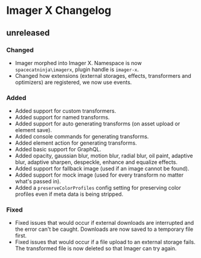 # Imager X Changelog

## unreleased

### Changed
- Imager morphed into Imager X. Namespace is now `spacecatninja\imagerx`, plugin handle is `imager-x`.
- Changed how extensions (external storages, effects, transformers and optimizers) are registered, we now use events.

### Added
- Added support for custom transformers.
- Added support for named transforms.
- Added support for auto generating transforms (on asset upload or element save).
- Added console commands for generating transforms.
- Added element action for generating transforms.
- Added basic support for GraphQL.
- Added opacity, gaussian blur, motion blur, radial blur, oil paint, adaptive blur, adaptive sharpen, despeckle, enhance and equalize effects.
- Added support for fallback image (used if an image cannot be found).
- Added support for mock image (used for every transform no matter what's passed in).
- Added a `preserveColorProfiles` config setting for preserving color profiles even if meta data is being stripped.

### Fixed 
- Fixed issues that would occur if external downloads are interrupted and the error can't be caught. Downloads are now saved to a temporary file first.
- Fixed issues that would occur if a file upload to an external storage fails. The transformed file is now deleted so that Imager can try again. 
